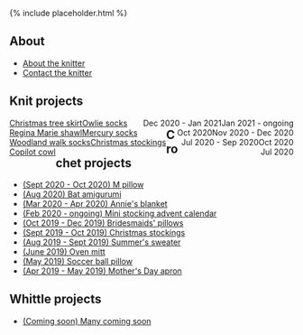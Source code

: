 {% include placeholder.html  %}

## About

- [About the knitter](about.md)
- [Contact the knitter](mailto:liandrea4@gmail.com)

## Knit projects

<span style="float:left"> <a href="knit/tree_skirt.md">Christmas tree skirt</a> 
</span> <span style="float:right">Jan 2021 - ongoing</span> 

<span style="float:left"> <a href="knit/owlie_socks.md">Owlie socks</a> 
</span> <span style="float:right">Dec 2020 - Jan 2021</span> 

<span style="float:left"> <a href="knit/regina_marie_shawl.md">Regina Marie shawl</a> 
</span> <span style="float:right">Nov 2020 - Dec 2020</span> 

<span style="float:left"> <a href="knit/mercury_socks.md">Mercury socks</a> 
</span> <span style="float:right">Oct 2020</span> 

<span style="float:left"> <a href="knit/woodland_walk_socks.md">Woodland walk socks</a> 
</span> <span style="float:right">Oct 2020</span> 

<span style="float:left"> <a href="knit/christmas_stockings.md">Christmas stockings</a> 
</span> <span style="float:right">Jul 2020 - Sep 2020</span> 

<span style="float:left"> <a href="knit/copilot_cowl.md">Copilot cowl</a> 
</span> <span style="float:right">Jul 2020</span> 

## Crochet projects

- [(Sept 2020 - Oct 2020) M pillow](crochet/m_pillow.md)
- [(Aug 2020) Bat amigurumi](crochet/bat.md)
- [(Mar 2020 - Apr 2020) Annie's blanket](crochet/annie_blanket.md)
- [(Feb 2020 - ongoing) Mini stocking advent calendar](crochet/stocking_advent_cal.md)
- [(Oct 2019 - Dec 2019) Bridesmaids' pillows](crochet/bridesmaids_pillows.md)
- [(Sept 2019 - Oct 2019) Christmas stockings](crochet/christmas_stockings.md)
- [(Aug 2019 - Sept 2019) Summer's sweater](crochet/summer_sweater.md)
- [(June 2019) Oven mitt](crochet/oven_mitt.md)
- [(May 2019) Soccer ball pillow](crochet/soccer_pillow.md)
- [(Apr 2019 - May 2019) Mother's Day apron](crochet/mothers_day_apron.md)

## Whittle projects

- [(Coming soon) Many coming soon](whittle/sample.md)

